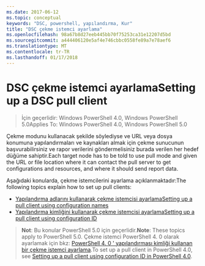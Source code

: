 ```yaml
---
ms.date: 2017-06-12
ms.topic: conceptual
keywords: "DSC, powershell, yapılandırma, Kur"
title: "DSC çekme istemci ayarlama"
ms.openlocfilehash: 98a67b8d27eeb445bb70f75253ca31e12207d5bd
ms.sourcegitcommit: a444406120e5af4e746cbbc0558fe89a7e78aef6
ms.translationtype: MT
ms.contentlocale: tr-TR
ms.lasthandoff: 01/17/2018
---
```

# <a name="setting-up-a-dsc-pull-client"></a><span data-ttu-id="ee9d4-103">DSC çekme istemci ayarlama</span><span class="sxs-lookup"><span data-stu-id="ee9d4-103">Setting up a DSC pull client</span></span>

> <span data-ttu-id="ee9d4-104">İçin geçerlidir: Windows PowerShell 4.0, Windows PowerShell 5.0</span><span class="sxs-lookup"><span data-stu-id="ee9d4-104">Applies To: Windows PowerShell 4.0, Windows PowerShell 5.0</span></span>

<span data-ttu-id="ee9d4-105">Çekme modunu kullanacak şekilde söylediyse ve URL veya dosya konumuna yapılandırmaları ve kaynakları almak için çekme sunucunun başvurabilirsiniz ve rapor verilerini göndermelisiniz burada verilen her hedef düğüme sahiptir.</span><span class="sxs-lookup"><span data-stu-id="ee9d4-105">Each target node has to be told to use pull mode and given the URL or file location where it can contact the pull server to get configurations and resources, and where it should send report data.</span></span>


<span data-ttu-id="ee9d4-106">Aşağıdaki konularda, çekme istemcilerini ayarlama açıklanmaktadır:</span><span class="sxs-lookup"><span data-stu-id="ee9d4-106">The following topics explain how to set up pull clients:</span></span>

* [<span data-ttu-id="ee9d4-107">Yapılandırma adlarını kullanarak çekme istemcisi ayarlama</span><span class="sxs-lookup"><span data-stu-id="ee9d4-107">Setting up a pull client using configuration names</span></span>](pullClientConfigNames.md)
* [<span data-ttu-id="ee9d4-108">Yapılandırma kimliğini kullanarak çekme istemcisi ayarlama</span><span class="sxs-lookup"><span data-stu-id="ee9d4-108">Setting up a pull client using configuration ID</span></span>](pullClientConfigID.md)

> <span data-ttu-id="ee9d4-109">**Not**: Bu konular PowerShell 5.0 için geçerlidir.</span><span class="sxs-lookup"><span data-stu-id="ee9d4-109">**Note**: These topics apply to PowerShell 5.0.</span></span> <span data-ttu-id="ee9d4-110">Çekme istemci PowerShell 4. 0 olarak ayarlamak için bkz: [PowerShell 4. 0 ' yapılandırması kimliği kullanan bir çekme istemci ayarlama](pullClientConfigID4.md).</span><span class="sxs-lookup"><span data-stu-id="ee9d4-110">To set up a pull client in PowerShell 4.0, see [Setting up a pull client using configuration ID in PowerShell 4.0](pullClientConfigID4.md).</span></span>

